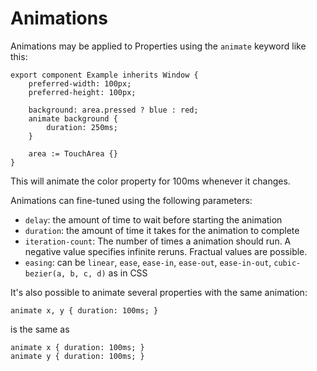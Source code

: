 # Animations

Animations may be applied to Properties using the `animate` keyword like this:

```slint
export component Example inherits Window {
    preferred-width: 100px;
    preferred-height: 100px;

    background: area.pressed ? blue : red;
    animate background {
        duration: 250ms;
    }

    area := TouchArea {}
}
```

This will animate the color property for 100ms whenever it changes.

Animations can fine-tuned using the following parameters:

-   `delay`: the amount of time to wait before starting the animation
-   `duration`: the amount of time it takes for the animation to complete
-   `iteration-count`: The number of times a animation should run. A negative value specifies
    infinite reruns. Fractual values are possible.
-   `easing`: can be `linear`, `ease`, `ease-in`, `ease-out`, `ease-in-out`, `cubic-bezier(a, b, c, d)` as in CSS

It's also possible to animate several properties with the same animation:

```slint,ignore
animate x, y { duration: 100ms; }
```

is the same as

```slint,ignore
animate x { duration: 100ms; }
animate y { duration: 100ms; }
```

